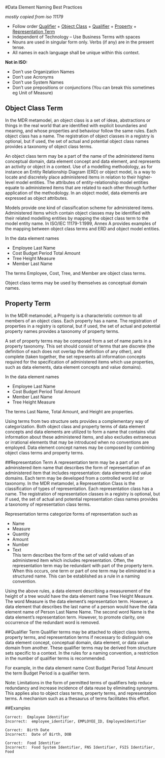#Data Element Naming Best Practices

_mostly copied from iso 11179_

* Follow order [Qualifier](#qualifier) + [Object Class](#object_class) + [Qualifier](#qualifier) + [Property](#property) + [Representation Term](#representation)
* Independent of Technology – Use Business Terms with spaces
* Nouns are used in singular form only. Verbs (if any) are in the present tense.
* All names in each language shall be unique within this context.

**Not in ISO:**

* Don’t use Organization Names
* Don’t use Acronyms 
* Don’t use System Names
* Don’t use prepositions or conjunctions (You can break this sometimes eg Unit of Measure)

<a name="object_class"></a>
## Object Class Term

In the MDR metamodel, an object class is a set of ideas, abstractions or things in the real world that are identified with explicit boundaries and meaning, and whose properties and behaviour follow the same rules. Each object class has a name. The registration of object classes in a registry is optional, but if used, the set of actual and potential object class names provides a taxonomy of object class terms.  

An object class term may be a part of the name of the administered items conceptual domain, data element concept and data element, and represents an activity or object in a context. Use of a modelling methodology, as for instance an Entity Relationship Diagram (ERD) or object model, is a way to locate and discretely place administered items in relation to their higher-level model entities. The attributes of entity-relationship model entities equate to administered items that are related to each other through further application of the methodology. In an object model, data elements are expressed as object attributes.

Models provide one kind of classification scheme for administered items. Administered items which contain object classes may be identified with their related modelling entities by mapping the object class term to the model entity name. In ISO/IEC 11179-1:1999, Annex A provides examples of the mapping between object class terms and ERD and object model entities.

In the data element names   
* Employee Last Name
* Cost Budget Period Total Amount 
* Tree Height Measure
* Member Last Name

The terms Employee, Cost, Tree, and Member are object class terms.

Object class terms may be used by themselves as conceptual domain names.

<a name="property"></a>
## Property Term

In the MDR metamodel, a Property is a characteristic common to all members of an object class. Each property has a name. The registration of properties in a registry is optional, but if used, the set of actual and potential property names provides a taxonomy of property terms.

A set of property terms may be composed from a set of name parts in a property taxonomy. This set should consist of terms that are discrete (the definition of each does not overlap the definition of any other), and complete (taken together, the set represents all information concepts required for the specification of administered items which use properties, such as data elements, data element concepts and value domains).

In the data element names   
* Employee Last Name
* Cost Budget Period Total Amount 
* Member Last Name
* Tree Height Measure  

The terms Last Name, Total Amount, and Height are properties.  

Using terms from two structure sets provides a complementary way of categorization. Both object class and property terms of data element concepts and data elements are utilized to form a name that contains vital information about these administered items, and also excludes extraneous or irrational elements that may be introduced when no conventions are employed. Data element concept names may be composed by combining object class terms and property terms.

<a name="representation"></a>
##Representation Term
A representation term may be a part of an administered item name that describes the form of representation of an administered item that includes representation: data elements and value domains. Each term may be developed from a controlled word list or taxonomy. In the MDR metamodel, a Representation Class is the classification of types of representation. Each representation class has a name. The registration of representation classes in a registry is optional, but if used, the set of actual and potential representation class names provides a taxonomy of representation class terms.

Representation terms categorize forms of representation such as
* Name
* Measure 
* Quantity
* Amount
* Number 
* Text  
This term describes the form of the set of valid values of an administered item which includes representation. Often, the representation term may be redundant with part of the property term. When this occurs, one term or part of one term may be eliminated in a structured name. This can be established as a rule in a naming convention.

Using the above rules, a data element describing a measurement of the height of a tree would have the data element name Tree Height Measure. The word Measure is the data element’s representation term. However, a data element that describes the last name of a person would have the data element name of Person Last Name Name. The second word Name is the data element’s representation term. However, to promote clarity, one occurrence of the redundant word is removed.

<a name="qualifier"></a>
##Qualifier Term
Qualifier terms may be attached to object class terms, property terms, and representation terms if necessary to distinguish one data element concept, conceptual domain, data element, or data value domain from another. These qualifier terms may be derived from structure sets specific to a context. In the rules for a naming convention, a restriction in the number of qualifier terms is recommended.

For example, in the data element name Cost Budget Period Total Amount the term Budget Period is a qualifier term.

Note: Limitations in the form of permitted terms of qualifiers help reduce redundancy and increase incidence of data reuse by eliminating synonyms. This applies also to object class terms, property terms, and representation terms. A mechanism such as a thesaurus of terms facilitates this effort.

##Examples
```
Correct:  Employee Identifier
Incorrect:  employee_identifier, EMPLOYEE_ID, EmployeeIdentifier
```

```
Correct:  Birth Date
Incorrect:  Date of Birth, DOB
```

```
Correct:  Food Identifier
Incorrect:  Food System Identifier, FNS Identifier, FSIS Identifier, Food
```


